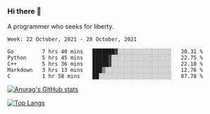 ### Hi there 👋

<!--
**shejialuo/shejialuo** is a ✨ _special_ ✨ repository because its `README.md` (this file) appears on your GitHub profile.

Here are some ideas to get you started:

- 🔭 I’m currently working on ...
- 🌱 I’m currently learning ...
- 👯 I’m looking to collaborate on ...
- 🤔 I’m looking for help with ...
- 💬 Ask me about ...
- 📫 How to reach me: ...
- 😄 Pronouns: ...
- ⚡ Fun fact: ...
-->

A programmer who seeks for liberty.

<!--START_SECTION:waka-->
```text
Week: 22 October, 2021 - 28 October, 2021

Go         7 hrs 40 mins   ███████▓░░░░░░░░░░░░░░░░░   30.31 % 
Python     5 hrs 45 mins   █████▓░░░░░░░░░░░░░░░░░░░   22.75 % 
C++        5 hrs 36 mins   █████▓░░░░░░░░░░░░░░░░░░░   22.10 % 
Markdown   3 hrs 13 mins   ███▒░░░░░░░░░░░░░░░░░░░░░   12.76 % 
C          1 hr 58 mins    ██░░░░░░░░░░░░░░░░░░░░░░░   07.78 % 
```
<!--END_SECTION:waka-->

[![Anurag's GitHub stats](https://github-readme-stats.vercel.app/api?username=shejialuo&show_icons=true&theme=dracula)](https://github.com/anuraghazra/github-readme-stats)

[![Top Langs](https://github-readme-stats.vercel.app/api/top-langs/?username=shejialuo&layout=compact)](https://github.com/anuraghazra/github-readme-stats)
